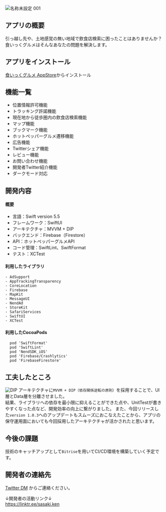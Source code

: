 ![名称未設定 001](https://user-images.githubusercontent.com/61372276/148187991-fef48d40-0d68-4d15-a3f7-079fc0e62998.jpeg)
## アプリの概要
引っ越し先や、土地感覚の無い地域で飲食店検索に困ったことはありませんか？  
食いっくグルメはそんなあなたの問題を解決します。  

## アプリをインストール
[食いっくグルメ AppStore](https://apps.apple.com/us/app/食いっくグルメ/id1587448015)からインストール

## 機能一覧
- 位置情報許可機能
- トラッキング許諾機能
- 現在地から徒歩圏内の飲食店検索機能
- マップ機能
- ブックマーク機能
- ホットペッパーグルメ遷移機能
- 広告機能
- Twitterシェア機能
- レビュー機能
- お問い合わせ機能
- 開発者Twitter紹介機能
- ダークモード対応

## 開発内容
#### 概要
- 言語：Swift version 5.5
- フレームワーク：SwiftUI
- アーキテクチャ：MVVM + DIP
- バックエンド：Firebase（Firestore）
- API：ホットペッパーグルメAPI
- コード管理：SwiftLint、SwiftFormat
- テスト：XCTest

#### 利用したライブラリ
```
- AdSupport
- AppTrackingTransparency
- CoreLocation
- Firebase
- MapKit
- MessageUI
- NendAd
- StoreKit
- SafariServices
- SwiftUI
- XCTest
```

#### 利用したCocoaPods
```
  pod 'SwiftFormat'
  pod 'SwiftLint'
  pod 'NendSDK_iOS'
  pod 'Firebase/Crashlytics'
  pod 'FirebaseFirestore'
```

## 工夫したところ
![DIP](https://user-images.githubusercontent.com/61372276/148185117-7c328cec-e182-4cde-ab97-393a043c8c67.jpeg)
アーキテクチャに`MVVM + DIP（依存関係逆転の原則）`を採用することで、UI層とData層を分離させました。  
結果、ライブラリへの依存を最小限に抑えることができた点や、UnitTestが書きやすくなった点など、開発効率の向上に繋がりました。
また、今回リリースした`version 1.0.3`へのアップデートもスムーズにおこなえたことから、アプリの保守運用面においても今回採用したアーキテクチャが活かされたと思います。

## 今後の課題
技術のキャッチアップとして`Bitrise`を用いてCI/CD環境を構築していく予定です。

## 開発者の連絡先
[Twitter DM](https://twitter.com/ken_sasaki2) からご連絡ください。

↓開発者の活動リンク↓  
https://linktr.ee/sasaki.ken
